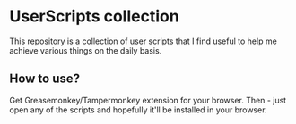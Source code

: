 # UserScripts collection
This repository is a collection of user scripts that I find useful to help me achieve various things on the daily basis.

## How to use?
Get Greasemonkey/Tampermonkey extension for your browser. Then - just open any of the scripts and hopefully it'll be installed in your browser.
